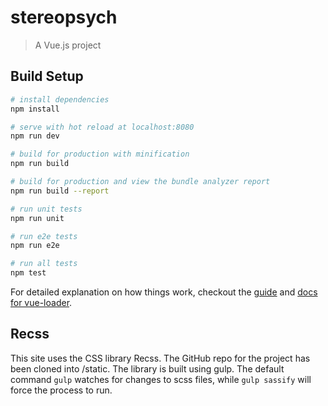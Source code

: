 # stereopsych

> A Vue.js project

## Build Setup

``` bash
# install dependencies
npm install

# serve with hot reload at localhost:8080
npm run dev

# build for production with minification
npm run build

# build for production and view the bundle analyzer report
npm run build --report

# run unit tests
npm run unit

# run e2e tests
npm run e2e

# run all tests
npm test
```

For detailed explanation on how things work, checkout the [guide](http://vuejs-templates.github.io/webpack/) and [docs for vue-loader](http://vuejs.github.io/vue-loader).

## Recss
This site uses the CSS library Recss. The GitHub repo for the project has been cloned into /static. The library is built using gulp. The default command ```gulp``` watches for changes to scss files, while ```gulp sassify``` will force the process to run.
